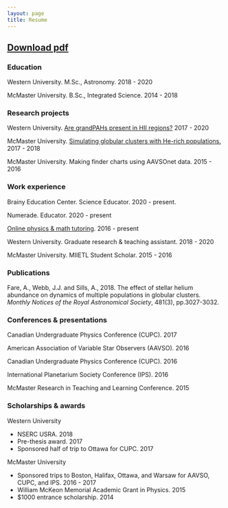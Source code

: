 ```yaml
---
layout: page
title: Resume
---
```


## <a href="/amy_fare_resume.pdf" target="_blank">Download pdf</a>

### Education

Western University. M.Sc., Astronomy. 2018 - 2020

McMaster University. B.Sc., Integrated Science. 2014 - 2018

### Research projects

Western University. [Are grandPAHs present in HII regions?](/projects/grandpahs) 2017 - 2020

McMaster University. [Simulating globular clusters with He-rich populations.](/projects/globsim) 2017 - 2018

McMaster University. Making finder charts using AAVSOnet data. 2015 - 2016

### Work experience

Brainy Education Center. Science Educator. 2020 - present.

Numerade. Educator. 2020 - present

[Online physics & math tutoring](/tutoring). 2016 - present

Western University. Graduate research & teaching assistant. 2018 - 2020

McMaster University. MIIETL Student Scholar. 2015 - 2016

### Publications

Fare, A., Webb, J.J. and Sills, A., 2018. The effect of stellar helium abundance on dynamics of multiple populations in globular clusters. *Monthly Notices of the Royal Astronomical Society*, 481(3), pp.3027-3032.

### Conferences & presentations

Canadian Undergraduate Physics Conference (CUPC). 2017

American Association of Variable Star Observers (AAVSO). 2016

Canadian Undergraduate Physics Conference (CUPC). 2016

International Planetarium Society Conference (IPS). 2016

McMaster Research in Teaching and Learning Conference. 2015

### Scholarships & awards

Western University

- NSERC USRA. 2018
- Pre-thesis award. 2017
- Sponsored half of trip to Ottawa for CUPC. 2017

McMaster University

- Sponsored trips to Boston, Halifax, Ottawa, and Warsaw for AAVSO, CUPC, and IPS. 2016 - 2017
- William McKeon Memorial Academic Grant in Physics. 2015
- $1000 entrance scholarship. 2014
